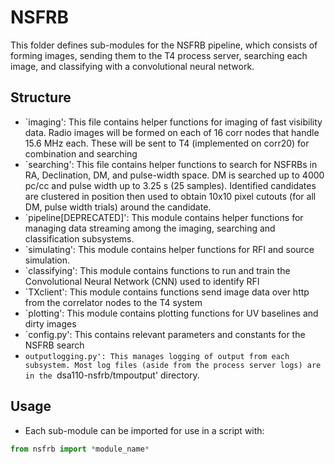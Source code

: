 # NSFRB


This folder defines sub-modules for the NSFRB pipeline, which consists of forming images, sending them to the T4 process server, searching each image, and classifying with a convolutional neural network.

## Structure

- `imaging': This file contains helper functions for imaging of fast visibility data. Radio images will be formed on each of 16 corr nodes that handle 15.6 MHz each. These will be sent to T4 (implemented on corr20) for combination and searching
- `searching': This file contains helper functions to search for NSFRBs in RA, Declination, DM, and pulse-width space. DM is searched up to 4000 pc/cc and pulse width up to 3.25 s (25 samples). Identified candidates are clustered in position then used to obtain 10x10 pixel cutouts (for all DM, pulse width trials) around the candidate.
- `pipeline[DEPRECATED]': This module contains helper functions for managing data streaming among the imaging, searching and classification subsystems.
- `simulating': This module contains helper functions for RFI and source simulation.
- `classifying': This module contains functions to run and train the Convolutional Neural Network (CNN) used to identify RFI
- `TXclient': This module contains functions send image data over http from the correlator nodes to the T4 system
- `plotting': This module contains plotting functions for UV baselines and dirty images
- `config.py': This contains relevant parameters and constants for the NSFRB search
- `outputlogging.py': This manages logging of output from each subsystem. Most log files (aside from the process server logs) are in the `dsa110-nsfrb/tmpoutput' directory.

## Usage

- Each sub-module can be imported for use in a script with:

```python
from nsfrb import *module_name*
```
